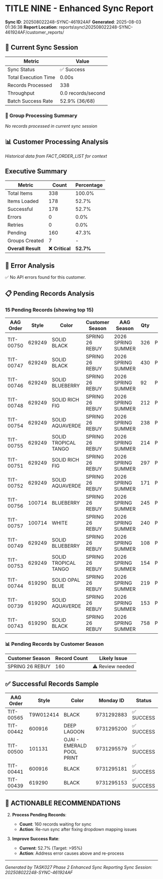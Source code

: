 # TITLE NINE - Enhanced Sync Report
**Sync ID**: 202508022248-SYNC-461924AF
**Generated**: 2025-08-03 01:36:38
**Report Location**: reports\sync\202508022248-SYNC-461924AF/customer_reports/

## 🚀 Current Sync Session

| Metric | Value |
|--------|-------|
| Sync Status | ✅ Success |
| Total Execution Time | 0.00s |
| Records Processed | 338 |
| Throughput | 0.0 records/second |
| Batch Success Rate | 52.9% (36/68) |

### 📂 Group Processing Summary

*No records processed in current sync session*

## 📊 Customer Processing Analysis
*Historical data from FACT_ORDER_LIST for context*

## Executive Summary

| Metric | Count | Percentage |
|--------|-------|------------|
| Total Items | 338 | 100.0% |
| Items Loaded | 178 | 52.7% |
| Successful | 178 | 52.7% |
| Errors | 0 | 0.0% |
| Retries | 0 | 0.0% |
| Pending | 160 | 47.3% |
| Groups Created | 7 | - |
| **Overall Result** | **❌ Critical** | **52.7%** |

## 🚨 Error Analysis

✅ No API errors found for this customer.

## 📋 Pending Records Analysis

### 15 Pending Records (showing top 15)

| AAG Order | Style | Color | Customer Season | AAG Season | Qty | Status |
|-----------|-------|--------|----------------|------------|-----|--------|
| TIT-00750 | 629249 | SOLID BLACK | SPRING 26 REBUY | 2026 SPRING SUMMER | 326 | PENDING |
| TIT-00747 | 629249 | SOLID BLACK | SPRING 26 REBUY | 2026 SPRING SUMMER | 430 | PENDING |
| TIT-00746 | 629249 | SOLID BLUEBERRY | SPRING 26 REBUY | 2026 SPRING SUMMER | 92 | PENDING |
| TIT-00748 | 629249 | SOLID RICH FIG | SPRING 26 REBUY | 2026 SPRING SUMMER | 212 | PENDING |
| TIT-00754 | 629249 | SOLID AQUAVERDE | SPRING 26 REBUY | 2026 SPRING SUMMER | 238 | PENDING |
| TIT-00755 | 629249 | SOLID TROPICAL TANGO | SPRING 26 REBUY | 2026 SPRING SUMMER | 214 | PENDING |
| TIT-00751 | 629249 | SOLID RICH FIG | SPRING 26 REBUY | 2026 SPRING SUMMER | 297 | PENDING |
| TIT-00752 | 629249 | SOLID AQUAVERDE | SPRING 26 REBUY | 2026 SPRING SUMMER | 171 | PENDING |
| TIT-00756 | 100714 | BLUEBERRY | SPRING 26 REBUY | 2026 SPRING SUMMER | 245 | PENDING |
| TIT-00757 | 100714 | WHITE | SPRING 26 REBUY | 2026 SPRING SUMMER | 240 | PENDING |
| TIT-00749 | 629249 | SOLID BLUEBERRY | SPRING 26 REBUY | 2026 SPRING SUMMER | 108 | PENDING |
| TIT-00753 | 629249 | SOLID TROPICAL TANGO | SPRING 26 REBUY | 2026 SPRING SUMMER | 154 | PENDING |
| TIT-00744 | 619290 | SOLID OPAL BLUE | SPRING 26 REBUY | 2026 SPRING SUMMER | 219 | PENDING |
| TIT-00739 | 619290 | SOLID AQUAVERDE | SPRING 26 REBUY | 2026 SPRING SUMMER | 153 | PENDING |
| TIT-00743 | 619290 | SOLID BLACK | SPRING 26 REBUY | 2026 SPRING SUMMER | 758 | PENDING |

### 📊 Pending Records by Customer Season

| Customer Season | Record Count | Likely Issue |
|----------------|--------------|--------------|
| SPRING 26 REBUY | 160 | ⚠️ Review needed |

## ✅ Successful Records Sample

| AAG Order | Style | Color | Monday ID | Status |
|-----------|-------|--------|-----------|--------|
| TIT-00565 | T9W012414 | BLACK | 9731292883 | ✅ SUCCESS |
| TIT-00442 | 600916 | DEEP LAGOON | 9731295200 | ✅ SUCCESS |
| TIT-00500 | 101131 | OJAI - EMERALD POOL PRINT | 9731295579 | ✅ SUCCESS |
| TIT-00441 | 600916 | BLACK | 9731295181 | ✅ SUCCESS |
| TIT-00439 | 619290 | BLACK | 9731295153 | ✅ SUCCESS |

## 🎯 ACTIONABLE RECOMMENDATIONS

2. **Process Pending Records**:
   - **Count**: 160 records waiting for sync
   - **Action**: Re-run sync after fixing dropdown mapping issues

3. **Improve Success Rate**:
   - **Current**: 52.7% (Target: >95%)
   - **Action**: Address error causes above and re-process


---
*Generated by TASK027 Phase 2 Enhanced Sync Reporting*
*Sync Session: 202508022248-SYNC-461924AF*